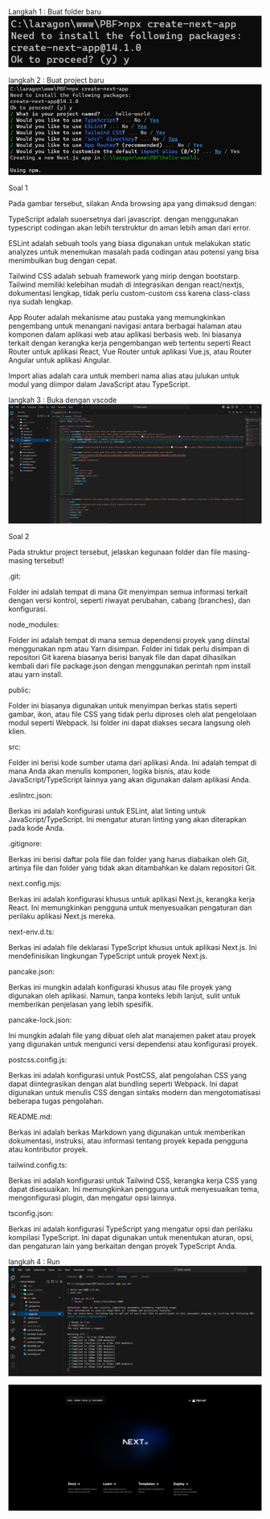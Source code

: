 Langkah 1 : Buat folder baru
![langkah-1](img/buat-folder-baru.png)

langkah 2 : Buat project baru
![langkah-2](img/buat-projek-baru.png)

Soal 1

Pada gambar tersebut, silakan Anda browsing apa yang dimaksud dengan:

TypeScript adalah suoersetnya dari javascript. dengan menggunakan typescript codingan akan lebih terstruktur dn aman lebih aman dari error. 

ESLint adalah sebuah tools yang biasa digunakan untuk melakukan static analyzes untuk menemukan masalah pada codingan atau potensi yang bisa menimbulkan bug dengan cepat.

Tailwind CSS adalah sebuah framework yang mirip dengan bootstarp. Tailwind memiliki kelebihan mudah di integrasikan dengan react/nextjs, dokumentasi lengkap, tidak perlu custom-custom css karena class-class nya sudah lengkap.

App Router adalah  mekanisme atau pustaka yang memungkinkan pengembang untuk menangani navigasi antara berbagai halaman atau komponen dalam aplikasi web atau aplikasi berbasis web. Ini biasanya terkait dengan kerangka kerja pengembangan web tertentu seperti React Router untuk aplikasi React, Vue Router untuk aplikasi Vue.js, atau Router Angular untuk aplikasi Angular.

Import alias adalah cara untuk memberi nama alias atau julukan untuk modul yang diimpor dalam JavaScript atau TypeScript.

langkah 3 : Buka dengan vscode
![langkah-3](img/buka-di-vscode.png)

Soal 2

Pada struktur project tersebut, jelaskan kegunaan folder dan file masing-masing tersebut!

.git:

Folder ini adalah tempat di mana Git menyimpan semua informasi terkait dengan versi kontrol, seperti riwayat perubahan, cabang (branches), dan konfigurasi.

node_modules:

Folder ini adalah tempat di mana semua dependensi proyek yang diinstal menggunakan npm atau Yarn disimpan. Folder ini tidak perlu disimpan di repositori Git karena biasanya berisi banyak file dan dapat dihasilkan kembali dari file package.json dengan menggunakan perintah npm install atau yarn install.

public:

Folder ini biasanya digunakan untuk menyimpan berkas statis seperti gambar, ikon, atau file CSS yang tidak perlu diproses oleh alat pengelolaan modul seperti Webpack. Isi folder ini dapat diakses secara langsung oleh klien.

src:

Folder ini berisi kode sumber utama dari aplikasi Anda. Ini adalah tempat di mana Anda akan menulis komponen, logika bisnis, atau kode JavaScript/TypeScript lainnya yang akan digunakan dalam aplikasi Anda.

.eslintrc.json:

Berkas ini adalah konfigurasi untuk ESLint, alat linting untuk JavaScript/TypeScript. Ini mengatur aturan linting yang akan diterapkan pada kode Anda.

.gitignore:

Berkas ini berisi daftar pola file dan folder yang harus diabaikan oleh Git, artinya file dan folder yang tidak akan ditambahkan ke dalam repositori Git.

next.config.mjs:

Berkas ini adalah konfigurasi khusus untuk aplikasi Next.js, kerangka kerja React. Ini memungkinkan pengguna untuk menyesuaikan pengaturan dan perilaku aplikasi Next.js mereka.

next-env.d.ts:

Berkas ini adalah file deklarasi TypeScript khusus untuk aplikasi Next.js. Ini mendefinisikan lingkungan TypeScript untuk proyek Next.js.

pancake.json:

Berkas ini mungkin adalah konfigurasi khusus atau file proyek yang digunakan oleh aplikasi. Namun, tanpa konteks lebih lanjut, sulit untuk memberikan penjelasan yang lebih spesifik.

pancake-lock.json:

Ini mungkin adalah file yang dibuat oleh alat manajemen paket atau proyek yang digunakan untuk mengunci versi dependensi atau konfigurasi proyek.

postcss.config.js:

Berkas ini adalah konfigurasi untuk PostCSS, alat pengolahan CSS yang dapat diintegrasikan dengan alat bundling seperti Webpack. Ini dapat digunakan untuk menulis CSS dengan sintaks modern dan mengotomatisasi beberapa tugas pengolahan.

README.md:

Berkas ini adalah berkas Markdown yang digunakan untuk memberikan dokumentasi, instruksi, atau informasi tentang proyek kepada pengguna atau kontributor proyek.

tailwind.config.ts:

Berkas ini adalah konfigurasi untuk Tailwind CSS, kerangka kerja CSS yang dapat disesuaikan. Ini memungkinkan pengguna untuk menyesuaikan tema, mengonfigurasi plugin, dan mengatur opsi lainnya.

tsconfig.json:

Berkas ini adalah konfigurasi TypeScript yang mengatur opsi dan perilaku kompilasi TypeScript. Ini dapat digunakan untuk menentukan aturan, opsi, dan pengaturan lain yang berkaitan dengan proyek TypeScript Anda.

langkah 4 : Run
![langkah-4](img/run-npm.png)

![langkah-5](img/berhasil-ubah-nama.png)

